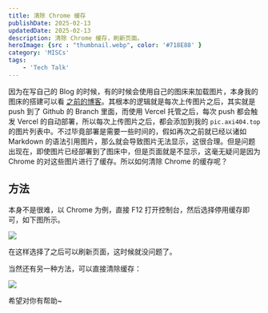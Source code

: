 ```yaml
---
title: 清除 Chrome 缓存
publishDate: 2025-02-13
updatedDate: 2025-02-13
description: 清除 Chrome 缓存，刷新页面。
heroImage: {src : "thumbnail.webp", color: '#718E88' }
category: 'MISCs'
tags:
    - 'Tech Talk'
---
```


因为在写自己的 Blog 的时候，有的时候会使用自己的图床来加载图片，本身我的图床的搭建可以看 [之前的博客](/blog/imagebed)。其根本的逻辑就是每次上传图片之后，其实就是 push 到了 Github 的 Branch 里面，而使用 Vercel 托管之后，每次 push 都会触发 Vercel 的自动部署，所以每次上传图片之后，都会添加到我的 `pic.axi404.top` 的图片列表中。不过毕竟部署是需要一些时间的，假如再次之前就已经以诸如 Markdown 的语法引用图片，那么就会导致图片无法显示，这很合理。但是问题出现在，即使图片已经部署到了图床中，但是页面就是不显示，这毫无疑问是因为 Chrome 的对这些图片进行了缓存。所以如何清除 Chrome 的缓存呢？

## 方法

本身不是很难，以 Chrome 为例，直接 F12 打开控制台，然后选择停用缓存即可，如下图所示。

![](https://pic.axi404.top/image.5q7jdxkwin.webp)

在这样选择了之后可以刷新页面，这时候就没问题了。

当然还有另一种方法，可以直接清除缓存：

![](https://pic.axi404.top/image.9rjisbt1ix.webp)

希望对你有帮助\~
